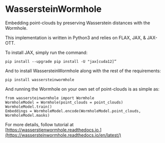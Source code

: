 WassersteinWormhole
======================

Embedding point-clouds by preserving Wasserstein distances with the Wormhole.

This implementation is written in Python3 and relies on FLAX, JAX, & JAX-OTT.


To install JAX, simply run the command:

    pip install --upgrade pip install -U "jax[cuda12]” 

And to install WassersteinWormhole along with the rest of the requirements: 

    pip install wassersteinwormhole

And running the Wormhole on your own set of point-clouds is as simple as:
    
    from wassersteinwormhole import Wormhole 
    WormholeModel = Wormhole(point_clouds = point_clouds)
    WormholeModel.train()
    Embeddings = WormholeModel.encode(WormholeModel.point_clouds, WormholeModel.masks)
 
For more details, follow tutorial at [https://wasserstienwormhole.readthedocs.io.](https://wassersteinwormhole.readthedocs.io/en/latest/)
